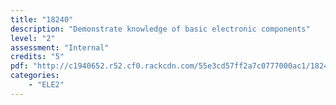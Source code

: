 ```yaml
---
title: "18240"
description: "Demonstrate knowledge of basic electronic components"
level: "2"
assessment: "Internal"
credits: "5"
pdf: "http://c1940652.r52.cf0.rackcdn.com/55e3cd57ff2a7c0777000ac1/18240.pdf"
categories:
    - "ELE2"
---
```

